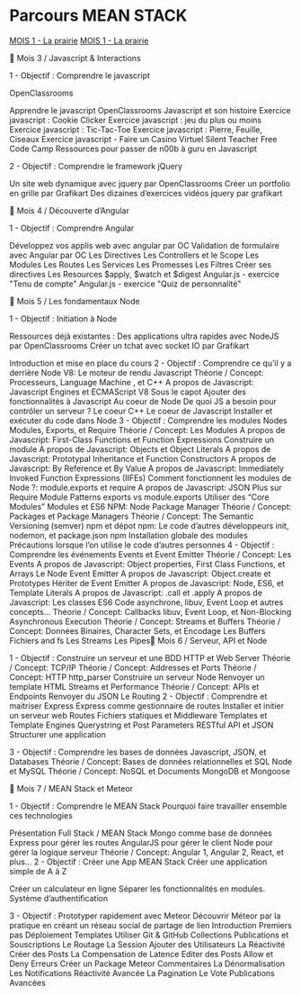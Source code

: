 # Parcours MEAN STACK

[MOIS 1 - La prairie](https://github.com/tonytiratay/parcours-mean-stack/blob/master/PRAIRIE.md)
[MOIS 1 - La prairie](https://github.com/tonytiratay/parcours-mean-stack/blob/master/HTML.md)




Mois 3 / Javascript & Interactions

1 - Objectif : Comprendre le javascript

OpenClassrooms

Apprendre le javascript OpenClassrooms
Javascript et son histoire
Exercice javascript : Cookie Clicker
Exercice javascript : jeu du plus ou moins
Exercice javascript : Tic-Tac-Toe
Exercice javascript : Pierre, Feuille, Ciseaux
Exercice javascript - Faire un Casino Virtuel
Silent Teacher
Free Code Camp
Ressources pour passer de n00b à guru en Javascript

2 - Objectif : Comprendre le framework jQuery

Un site web dynamique avec jquery par OpenClassrooms
Créer un portfolio en grille par Grafikart
Des dizaines d’exercices vidéos jquery par grafikart


Mois 4 / Découverte d’Angular

1 - Objectif : Comprendre Angular

Développez vos applis web avec angular par OC
Validation de formulaire avec Angular par OC
Les Directives
Les Controllers et le Scope
Les Modules
Les Routes
Les Services
Les Promesses
Les Filtres
Créer ses directives
Les Resources
$apply, $watch et $digest
Angular.js - exercice "Tenu de compte"
Angular.js - exercice "Quiz de personnalité"




Mois 5 / Les fondamentaux Node

1 - Objectif : Initiation à Node

Ressources déjà existantes :
Des applications ultra rapides avec NodeJS par OpenClassrooms
Créer un tchat avec socket IO par Grafikart

Introduction et mise en place du cours
2 - Objectif : Comprendre ce qu’il y a derrière Node
V8: Le moteur de rendu Javascript
Théorie / Concept: Processeurs, Language Machine , et C++
A propos de Javascript: Javascript Engines et ECMAScript
V8 Sous le capot
Ajouter des fonctionnalités à Javascript
Au coeur de Node
De quoi JS a besoin pour contrôler un serveur ?
Le coeur C++
Le coeur de Javascript
Installer et exécuter du code dans Node
3 - Objectif : Comprendre les modules Nodes
Modules, Exports, et Require
Théorie / Concept: Les Modules
A propos de Javascript: First-Class Functions et Function Expressions
Construire un module
A propos de Javascript: Objects et Object Literals
A propos de Javascript: Prototypal Inheritance et Function Constructors
A propos de Javascript: By Reference et By Value
A propos de Javascript: Immediately Invoked Function Expressions (IIFEs)
Comment fonctionnent les modules de Node ?: module.exports et require
A propos de Javascript: JSON
Plus sur Require
Module Patterns
exports vs module.exports
Utiliser des “Core Modules”
Modules et ES6
NPM: Node Package Manager
Théorie / Concept: Packages et Package Managers
Théorie / Concept: The Semantic Versioning (semver)
npm et dépot npm: Le code d’autres développeurs
init, nodemon, et package.json
npm Installation globale des modules
Précautions lorsque l’on utilise le code d’autres personnes
4 - Objectif : Comprendre les événements
Events et Event Emitter
Théorie / Concept: Les Events
A propos de Javascript: Object properties, First Class Functions, et Arrays
Le Node Event Emitter
A propos de Javascript: Object.create et Prototypes
Hériter de Event Emitter
A propos de Javascript: Node, ES6, et Template Literals
A propos de Javascript: .call et .apply
A propos de Javascript: Les classes ES6
Code asynchrone, libuv, Event Loop et autres concepts...
Théorie / Concept: Callbacks
libuv, Event Loop, et Non-Blocking Asynchronous Execution
Théorie / Concept: Streams et Buffers
Théorie / Concept: Données Binaires, Character Sets, et Encodage
Les Buffers
Fichiers and fs
Les Streams
Les Pipes
Mois 6 / Serveur, API et Node

1 - Objectif : Construire un serveur et une BDD
HTTP et Web Server
Théorie / Concept: TCP/IP
Théorie / Concept: Addresses et Ports
Théorie / Concept: HTTP
http_parser
Construire un serveur Node
Renvoyer un template HTML
Streams et Performance
Théorie / Concept: APIs et Endpoints
Renvoyer du JSON
Le Routing
2 - Objectif : Comprendre et maitriser Express
Express comme gestionnaire de routes
Installer et initier un serveur web
Routes
Fichiers statiques et Middleware
Templates et Template Engines
Querystring et Post Parameters
RESTful API et JSON
Structurer une application

3 - Objectif : Comprendre les bases de données
Javascript, JSON, et Databases
Théorie / Concept: Bases de données relationnelles et SQL
Node et MySQL
Théorie / Concept: NoSQL et Documents
MongoDB et Mongoose



Mois 7 / MEAN Stack et Meteor

1 - Objectif : Comprendre le MEAN Stack
Pourquoi faire travailler ensemble ces technologies

Présentation Full Stack / MEAN Stack
Mongo comme base de données
Express pour gérer les routes
AngularJS pour gérer le client
Node pour gérer la logique serveur
Théorie / Concept: Angular 1, Angular 2, React, et plus...
2 - Objectif : Créer une App MEAN Stack
Créer une application simple de A à Z

Créer un calculateur en ligne
Séparer les fonctionnalités en modules.
Système d’authentification

3 - Objectif :  Prototyper rapidement avec Meteor
Découvrir Méteor par la pratique en créant un réseau social de partage de lien
Introduction
Premiers pas
Déploiement
Templates
Utiliser Git & GitHub
Collections
Publications et Souscriptions
Le Routage
La Session
Ajouter des Utilisateurs
La Réactivité
Créer des Posts
La Compensation de Latence
Editer des Posts
Allow et Deny
Erreurs
Créer un Package Meteor
Commentaires
La Dénormalisation
Les Notifications
Réactivité Avancée
La Pagination
Le Vote
Publications Avancées
